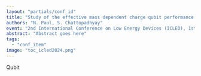 ```yaml
---
layout: "partials/conf_id"
title: "Study of the effective mass dependent charge qubit performance in double quantum dot channel nanowire FETs"
authors: "N. Paul, S. Chattopadhyay"
event: "2nd International Conference on Low Energy Devices (ICLED), 1st - 4th August, 2024"
abstract: "Abstract goes here"
tags:
  - "conf_item"
image: "toc_icled2024.png"
---
```

Qubit